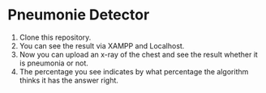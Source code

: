 # Pneumonie Detector

1. Clone this repository. 
2. You can see the result via XAMPP and Localhost.
3. Now you can upload an x-ray of the chest and see the result whether it is pneumonia or not.
4. The percentage you see indicates by what percentage the algorithm thinks it has the answer right.
